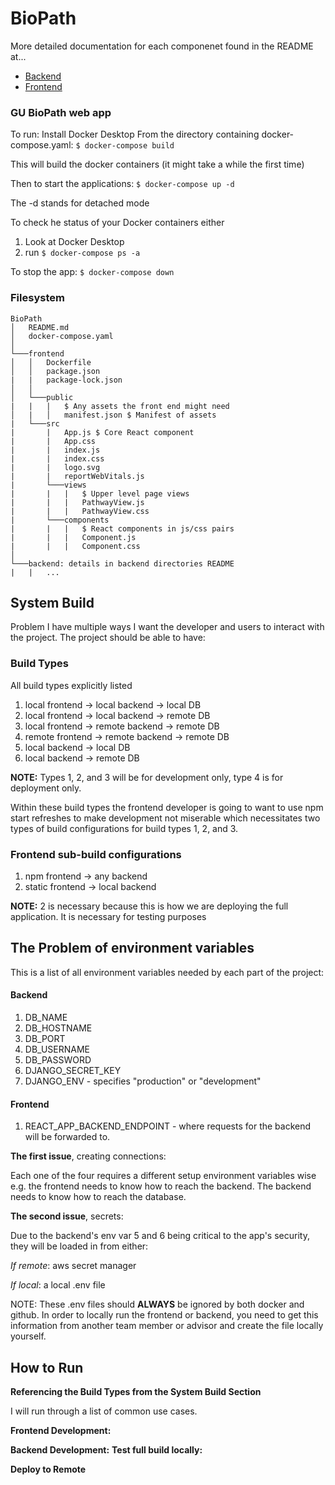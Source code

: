 # BioPath
More detailed documentation for each componenet found in the README at...
* [Backend](https://github.com/SD-2022-CPSC-10/BioPath/tree/api/backend#biopath-backend)
* [Frontend](https://github.com/SD-2022-CPSC-10/BioPath/tree/api/frontend)

### GU BioPath web app

To run:
Install Docker Desktop
From the directory containing docker-compose.yaml: ```$ docker-compose build```

This will build the docker containers (it might take a while the first time)

Then to start the applications: ```$ docker-compose up -d```

The -d stands for detached mode

To check he status of your Docker containers either
1. Look at Docker Desktop
2. run ```$ docker-compose ps -a```

To stop the app: ```$ docker-compose down```



### Filesystem
```
BioPath
│   README.md
│   docker-compose.yaml 
│
└───frontend
│   │   Dockerfile
│   │   package.json
|   |   package-lock.json
│   │
│   └───public
|   |   |   $ Any assets the front end might need
│   |   │   manifest.json $ Manifest of assets
|   └───src
|       |   App.js $ Core React component
|       |   App.css
|       |   index.js
|       |   index.css
|       |   logo.svg
|       |   reportWebVitals.js
|       └───views
|       |   |   $ Upper level page views
|       |   |   PathwayView.js
|       |   |   PathwayView.css
|       └───components
|       |   |   $ React components in js/css pairs
|       |   |   Component.js
|       |   |   Component.css
│   
└───backend: details in backend directories README
|   |   ...
```

## System Build
Problem
I have multiple ways I want the developer and users to interact with the project. The project should be able to have:

### Build Types
All build types explicitly listed
1. local frontend &rarr; local backend &rarr; local DB
2. local frontend &rarr; local backend &rarr; remote DB 
3. local frontend &rarr; remote backend &rarr; remote DB
4. remote frontend &rarr; remote backend &rarr; remote DB
5. local backend &rarr; local DB
6. local backend &rarr; remote DB

**NOTE:** Types 1, 2, and 3 will be for development only, type 4 is for deployment only. 

Within these build types the frontend developer is going to want to use npm start refreshes to make development not miserable
which necessitates two types of build configurations for build types 1, 2, and 3.

### Frontend sub-build configurations
1. npm frontend -> any backend
2. static frontend -> local backend

**NOTE:** 2 is necessary because this is how we are deploying the full application. It is necessary for testing purposes

## The Problem of environment variables 

This is a list of all environment variables needed by each part of the project:

#### Backend 
1. DB_NAME
2. DB_HOSTNAME 
3. DB_PORT
4. DB_USERNAME 
5. DB_PASSWORD
6. DJANGO_SECRET_KEY
7. DJANGO_ENV - specifies "production" or "development"

#### Frontend 
1. REACT_APP_BACKEND_ENDPOINT - where requests for the backend will be forwarded to.

**The first issue**, creating connections:

Each one of the four requires a different setup environment variables wise e.g. the frontend needs to know how to reach the backend. The backend needs to know how to reach the database.

**The second issue**, secrets: 

Due to the backend's env var 5 and 6 being critical to the app's security, they will be loaded in from either:

*If remote*: aws secret manager

*If local*: a local .env file

NOTE: These .env files should **ALWAYS** be ignored by both docker and github. In order to locally run the frontend or backend, you need to get this information from another team member or advisor and create the file locally yourself.

## How to Run
**Referencing the Build Types from the System Build Section**

I will run through a list of common use cases.

**Frontend Development:**

**Backend Development:**
**Test full build locally:**

**Deploy to Remote**


